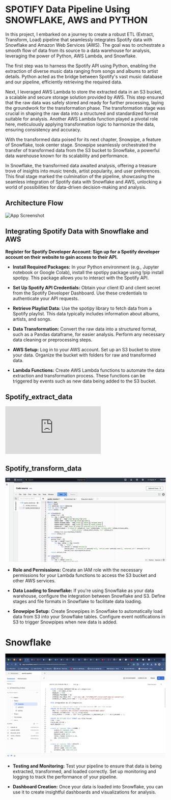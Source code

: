 
# SPOTIFY Data Pipeline Using SNOWFLAKE, AWS and PYTHON

In this project, I embarked on a journey to create a robust ETL (Extract, Transform, Load) pipeline that seamlessly integrates Spotify data with Snowflake and Amazon Web Services (AWS). The goal was to orchestrate a smooth flow of data from its source to a data warehouse for analysis, leveraging the power of Python, AWS Lambda, and Snowflake.

The first step was to harness the Spotify API using Python, enabling the extraction of diverse music data ranging from songs and albums to artist details. Python acted as the bridge between Spotify's vast music database and our pipeline, efficiently retrieving the required data.

Next, I leveraged AWS Lambda to store the extracted data in an S3 bucket, a scalable and secure storage solution provided by AWS. This step ensured that the raw data was safely stored and ready for further processing, laying the groundwork for the transformation phase.
The transformation stage was crucial in shaping the raw data into a structured and standardized format suitable for analysis. Another AWS Lambda function played a pivotal role here, meticulously applying transformation logic to harmonize the data, ensuring consistency and accuracy.

With the transformed data poised for its next chapter, Snowpipe, a feature of Snowflake, took center stage. Snowpipe seamlessly orchestrated the transfer of transformed data from the S3 bucket to Snowflake, a powerful data warehouse known for its scalability and performance.

In Snowflake, the transformed data awaited analysis, offering a treasure trove of insights into music trends, artist popularity, and user preferences. This final stage marked the culmination of the pipeline, showcasing the seamless integration of Spotify data with Snowflake and AWS, unlocking a world of possibilities for data-driven decision-making and analysis.



## Architecture Flow

![App Screenshot](https://github.com/VennapusaManoj1998/Data-Engineering/blob/main/Architecture.jpeg)


## Integrating Spotify Data with Snowflake and AWS

**Register for Spotify Developer Account: Sign up for a Spotify developer account on their website to gain access to their API.**

- **Install Required Packages:** In your Python environment (e.g., Jupyter notebook or Google Colab), install the spotipy package using !pip install spotipy. This package allows you to interact with the Spotify API.

- **Set Up Spotify API Credentials:** Obtain your client ID and client secret from the Spotify Developer Dashboard. Use these credentials to authenticate your API requests.

- **Retrieve Playlist Data:** Use the spotipy library to fetch data from a Spotify playlist. This data typically includes information about albums, artists, and songs.

- **Data Transformation:** Convert the raw data into a structured format, such as a Pandas dataframe, for easier analysis. Perform any necessary data cleaning or preprocessing steps.

- **AWS Setup:** Log in to your AWS account. Set up an S3 bucket to store your data. Organize the bucket with folders for raw and transformed data.

- **Lambda Functions:** Create AWS Lambda functions to automate the data extraction and transformation process. These functions can be triggered by events such as new data being added to the S3 bucket.

## Spotify_extract_data

![App Screenshot](https://github.com/VennapusaManoj1998/Building-a-Scalable-Spotify-Data-Pipeline-with-Snowflake-AWS-and-Python/blob/main/AWS_functions/spotify_extract_data.py)


## Spotify_transform_data

![App Screenshot](https://github.com/VennapusaManoj1998/Building-a-Scalable-Spotify-Data-Pipeline-with-Snowflake-AWS-and-Python/blob/main/AWS_functions/AWS%20Lambda%20Transform%20Function.png)

- **Role and Permissions:** Create an IAM role with the necessary permissions for your Lambda functions to access the S3 bucket and other AWS services.

- **Data Loading to Snowflake:** If you're using Snowflake as your data warehouse, configure the integration between Snowflake and S3. Define stages and file formats in Snowflake to facilitate data loading.

- **Snowpipe Setup:** Create Snowpipes in Snowflake to automatically load data from S3 into your Snowflake tables. Configure event notifications in S3 to trigger Snowpipes when new data is added.

# Snowflake

![App Screenshot](https://github.com/VennapusaManoj1998/Building-a-Scalable-Spotify-Data-Pipeline-with-Snowflake-AWS-and-Python/blob/main/Snowflake_pipeline/Snowflake%20.png)

- **Testing and Monitoring:** Test your pipeline to ensure that data is being extracted, transformed, and loaded correctly. Set up monitoring and logging to track the performance of your pipeline.

- **Dashboard Creation:** Once your data is loaded into Snowflake, you can use it to create insightful dashboards and visualizations for analysis.